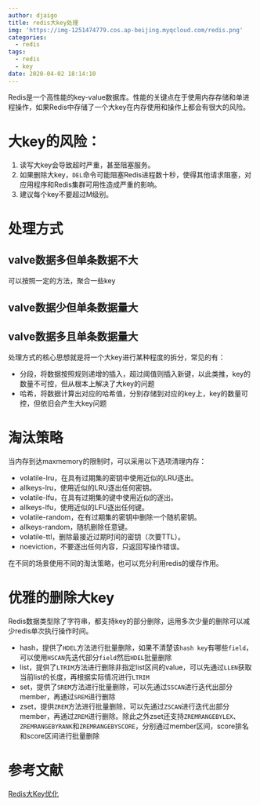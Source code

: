 ```yaml
---
author: djaigo
title: redis大key处理
img: 'https://img-1251474779.cos.ap-beijing.myqcloud.com/redis.png'
categories:
  - redis
tags:
  - redis
  - key
date: 2020-04-02 18:14:10
---
```


Redis是一个高性能的key-value数据库。性能的关键点在于使用内存存储和单进程操作，如果Redis中存储了一个大key在内存使用和操作上都会有很大的风险。

# 大key的风险：

1.  读写大key会导致超时严重，甚至阻塞服务。
2.  如果删除大key，`DEL`命令可能阻塞Redis进程数十秒，使得其他请求阻塞，对应用程序和Redis集群可用性造成严重的影响。
3.  建议每个key不要超过M级别。

# 处理方式
## valve数据多但单条数据不大
可以按照一定的方法，聚合一些key
## valve数据少但单条数据量大
## valve数据多且单条数据量大
处理方式的核心思想就是将一个大key进行某种程度的拆分，常见的有：
* 分段，将数据按照规则递增的插入，超过阈值则插入新键，以此类推，key的数量不可控，但从根本上解决了大key的问题
* 哈希，将数据计算出对应的哈希值，分别存储到对应的key上，key的数量可控，但依旧会产生大key问题

# 淘汰策略
当内存到达maxmemory的限制时，可以采用以下选项清理内存：
*   volatile-lru，在具有过期集的密钥中使用近似的LRU逐出。
*   allkeys-lru，使用近似的LRU逐出任何密钥。
*   volatile-lfu，在具有过期集的键中使用近似的逐出。
*   allkeys-lfu，使用近似的LFU逐出任何键。
*   volatile-random，在有过期集的密钥中删除一个随机密钥。
*   allkeys-random，随机删除任意键。
*   volatile-ttl，删除最接近过期时间的密钥（次要TTL）。
*   noeviction，不要逐出任何内容，只返回写操作错误。

在不同的场景使用不同的淘汰策略，也可以充分利用redis的缓存作用。

# 优雅的删除大key
Redis数据类型除了字符串，都支持key的部分删除，运用多次少量的删除可以减少redis单次执行操作时间。
* hash，提供了`HDEL`方法进行批量删除，如果不清楚该`hash key`有哪些`field`，可以使用`HSCAN`先迭代部分`field`然后`HDEL`批量删除
* list，提供了`LTRIM`方法进行删除非指定list区间的value，可以先通过`LLEN`获取当前list的长度，再根据实际情况进行`LTRIM`
* set，提供了`SREM`方法进行批量删除，可以先通过`SSCAN`进行迭代出部分member，再通过`SREM`进行删除
* zset，提供`ZREM`方法进行批量删除，可以先通过`ZSCAN`进行迭代出部分member，再通过`ZREM`进行删除。除此之外zset还支持`ZREMRANGEBYLEX`、`ZREMRANGEBYRANK`和`ZREMRANGEBYSCORE`，分别通过member区间，score排名和score区间进行批量删除

# 参考文献
[Redis大Key优化](https://blog.csdn.net/u013474436/article/details/88808914)
